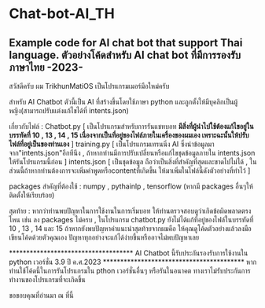 # Chat-bot-AI_TH
Example code for AI chat bot that support Thai language.              ตัวอย่างโค้ดสำหรับ AI chat bot ที่มีการรองรับภาษาไทย -2023-
-------------------------------------------------------------------------------------------------------------------
สวัสดีครับ ผม TrikhunMatiOS เป็นโปรแกรมเมอร์มือใหม่ครับ

สำหรับ AI Chatbot ตัวนี้เป็น AI ที่สร้างขึ้นโดยใช้ภาษา python และถูกตั้งให้มีบุคลิกเป็นผู้หญิง(สามารถปรับแต่งแก้ไขได้ที่ intents.json)

เกี่ยวกับไฟล์ :
Chatbot.py [ เป็นโปรแกรมสำหรับการรันแชทบอท **มีสิ่งที่ผู้นำไปใช้ต้องแก้ไขอยู่ในบรรทัดที่ 10 , 13 , 14 , 15 เนื่องจากเป็นที่อยู่ของไฟล์ภายในเครื่องของผมเอง เพราะฉะนั้นให้ปรับไฟล์ที่อยู่เป็นของท่านเอง** ]
training.py [ เป็นโปรแกรมเทรนนิ่ง AI ซึ่งนำข้อมูลมาจาก"intents.json"อีกทีนึง , ถ้าหากท่านมีการปรับเปลี่ยนหรือแก้ไขชุดข้อมูลภายใน intents.json ให้รันโปรแกรมนี้ก่อน ]
intents.json [ เป็นชุดข้อมูล ถือว่าเป็นสิ่งที่สำคัญที่สุดและขาดไปไม่ได้ , ในส่วนนี้ถ้าหากท่านต้องการจะเพิ่มคำพูดหรือcontentที่เกิดขึ้น ให้มาเพิ่มในไฟล์นี้ดังตัวอย่างที่ทำไว้ ]

packages สำคัญที่ต้องใช้ : numpy , pythainlp , tensorflow (หากมี packages อื่นๆให้ติดตั้งให้เรียบร้อย)

สุดท้าย :
หากว่าท่านพบปัญหาในการใช้งานในการเริ่มบอท ให้ท่านตรวจสอบดูว่าเกิดข้อผิดพลาดตรงไหน เช่น ลง packages ไม่ครบ , ในโปรแกรม chatbot.py ยังไม่ได้แก้ที่อยู่ของไฟล์ในบรรทัดที่ 10 , 13 , 14 และ 15 
ถ้าหากยังพบปัญหาคำแนะนำสุดท้ายจากผมคือ ให้คุณดูโค้ดตัวอย่างแล้วลงมือเขียนโค้ดด้วยตัวคุณเอง ปัญหาทุกอย่างจะแก้ได้ง่ายขึ้นหรืออาจไม่พบปัญหาเลย






************************************ AI Chatbot นี้รับประกันรองรับการใช้งานใน python เวอร์ชั่น 3.9 ปี ค.ศ.2023 *****************************************
                                หากท่านใช้โค้ดนี้ในการรันโปรแกรมใน pthon เวอร์ชั่นอื่นๆ หรือรันในอนาคต ทางเราไม่รับประกันการทำงานของโปรแกรมที่จะเกิดขึ้น



ขอขอบคุณที่อ่านมา ณ ที่นี้
